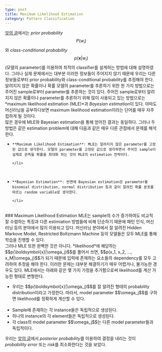 ```yaml
---
type: post
title: Maximum Likelihood Estimation
category: Pattern Classification
---
```


<a href="https://ngs00.github.io/Bayesian-Decision-Theory/">앞의 글</a>에서는 *prior probability* $$P(w_i)$$와 *class-conditional probability* $$p(\boldsymbol{x}|w_i)$$ (모델의 parameter)를 이용하여 최적의 classifier를 설계하는 방법에 대해 설명하였다. 그러나 실제 문제에서는 대부분 이러한 정보들이 주어지지 않기 때문에 우리는 다른 정보들로부터 prior probability와 class-conditional probability를 추정해야 한다.
<br />
알려지지 않은 확률이나 확률 모델의 parameter를 추론하기 위한 한 가지 방법으로는 주어진 sample로부터 parameter를 추론하는 것이 있다. 주어진 sample로부터 알려지지 않은 확률이나 parameter를 추론하기 위해 많이 사용되고 있는 방법으로는 *maximum likelihood estimation (MLE)*과 *Bayesian estimation*이 있다. 아마도 머신러닝을 공부하다보면 maximum likelihood estimation이라는 단어를 매우 자주 접하게 될 것이다.
<br />
많은 경우에 MLE와 Bayesian estimation을 통해 얻어진 결과는 동일하다. 그러나 두 방법은 같은 estimation problem에 대해 다음과 같은 매우 다른 관점에서 문제를 해석한다.
<ul>
    <li>
    
    **Maximum Likelihood Estimation**: MLE는 알려지지 않은 parameter를 고정된 값으로 생각한다. 모델의 parameter를 고정된 값으로 생각하면서 주어진 sample이 실제로 관측될 확률을 최대화 하는 것이 MLE의 estimation 전략이다.
    
    </li>
    <li>
    
    **Bayesian Estimation**: 반면에 Bayesian estimation은 parameter를 binomial distribution, normal distribution 등과 같이 알려진 확률 분포를 따르는 random variable로 생각한다.
    
    </li>
</ul>
<br />
### Maximum Likelihood Estimation
MLE는 sample의 수가 증가하여도 비교적 잘 수렴하는 특징과 다른 estimiation 방법들에 비해 단순하기 때문에 패턴 인식, 머신 러닝 등의 분야에서 많이 이용되고 있다. 머신러닝 분야에서 잘 알려진 Hidden Markove Model, Restricted Boltzmann Machine 등의 모델들은 모두 MLE를 통해 학습을 진행할 수 있다.
<br />
그러나 MLE 또한 완벽한 것은 아니다. *likelihood*에 해당하는 $$p(\boldsymbol{x}|\omega_j)$$를 풀어서 쓰면, $$p(x_1, x_2, ..., x_M|\omega_j)$$가 되기 때문에 입력에 존재하는 요소들의 dependency를 모두 고려하여 추정을 해야 한다. 이러한 문제는 대부분 해결하기가 매우 어렵거나, 불가능한 경우도 있다. MLE에서는 아래와 같은 몇 가지 가정을 추가함으로써 likelihood를 계산 가능한 형태로 변형한다.
<ul>
    <li>우리는 $$p(\boldsymbol{x}|\omega_j)$$를 잘 알려진 형태의 probability distribution이라고 가정한다. 따라서, model parameter $$\omega_j$$를 구하면 likelihood를 정확하게 계산할 수 있다.</li>
    <li>Sample에 존재하는 각 instance들은 독립적으로 생성된다.</li>
    <li>하나의 instance의 각 element들은 독립적으로 생성된다.</li>
    <li>각 class의 model parameter $$\omega_j$$는 다른 model parameter들과 독립적이다.</li>
</ul>

우리는 <a href="https://ngs00.github.io/Bayesian-Decision-Theory/">앞의 글</a>에서 *posterior probability*를 이용하여 결정을 내리는 것이 *probability error* 또는 *risk*를 최소화한다는 것을 보았다. 
